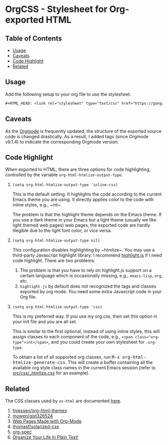 OrgCSS - Stylesheet for Org-exported HTML
=========================================

## Table of Contents

- [Usage](#usage)
- [Caveats](#caveats)
- [Code Highlight](#code-highlight)
- [Related](#related)

## Usage

Add the following setup to your org file to use the stylesheet.

```org
#+HTML_HEAD: <link rel="stylesheet" type="text/css" href="https://gongzhitaao.org/orgcss/org.css"/>
```

## Caveats

As the [Orgmode](http://orgmode.org/) is frequently updated, the structure of
the exported source code is changed drastically.  As a result, I added tags
(since Orgmode v9.1.4) to indicate the corresponding Orgmode version.

## Code Highlight

When exported to HTML, there are three options for code highlighting, controlled
by the variable `org-html-htmlize-output-type`.

1. `(setq org-html-htmlize-output-type 'inline-css)`

   This is the default setting.  It highlights the code according to the current
   Emacs theme you are using.  It directly applies color to the code with inline
   styles, e.g., ~<span style="color: 0x000000">int</span>~.

   The problem is that the highlight theme depends on the Emacs theme.  If you
   use a dark theme in your Emacs but a light theme (usually we like light
   themed web pages) web pages, the exported code are hardly illegible due to
   the light font color, or vice versa.

2. `(setq org-html-htmlize-output-type nil)`

   This configuration disables highlighting by ~htmlize~.  You may use a
   third-party Javascript highlight library.  I recommend [highlight.js](https://highlightjs.org/) if I
   need code highlight.  There are two problems:
   1. The problem is that you have to rely on highlight.js support on a certain
      language which is occasionally missing, e.g., `emacs-lisp`, `org`, etc.
   2. `highlight.js` by default does not recognized the tags and classes
      exported by org mode.  You need some extra Javascript code in your
      Org file.

3. `(setq org-html-htmlize-output-type 'css)`

    This is my preferred way.  If you use my org.css, then set this option in
    your init file and you are all set.

    This is similar to the first optional, instead of using inline styles, this
    will assign classes to each component of the code, e.g., `<span
    class="org-type">int</span>`, and you could create your own stylesheet for
    `.org-type`.

    To obtain a list of all supported org classes, run <kbd>M-x
    org-html-htmlize-generate-css</kbd>.  This will create a buffer containing
    all the available org style class names in the current Emacs session (refer
    to [src/css/_htmlize.css](src/css/_htmlize.css) for an example).

## Related

The CSS classes used by `ox-html` are documented [here](http://orgmode.org/manual/CSS-support.html).

1. [fniessen/org-html-themes](https://github.com/fniessen/org-html-themes)
2. [mowen/gist326524](https://gist.github.com/mowen/326524)
3. [Web Pages Made with Org-Mode](http://orgmode.org/worg/org-web.html)
4. [thomasf/solarized-css](https://github.com/thomasf/solarized-cs)
5. [org-spec](http://demo.thi.ng/org-spec/)
6. [Organize Your Life In Plain Text!](http://doc.norang.ca/org-mode.html)
